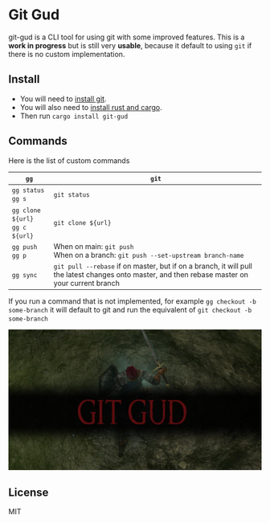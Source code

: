 # Git Gud

git-gud is a CLI tool for using git with some improved features. This is a **work in progress** but is still very **usable**, because it default to using `git` if there is no custom implementation.

## Install
- You will need to [install git](https://git-scm.com/downloads).
- You will also need to [install rust and cargo](https://doc.rust-lang.org/cargo/getting-started/installation.html).
- Then run ```cargo install git-gud```

## Commands

Here is the list of custom commands

| `gg` | `git` |
| ----- | ----- |
| `gg status` <br/> `gg s` | `git status` |
| `gg clone ${url}` <br/> `gg c ${url}` | `git clone ${url}` |
| `gg push` <br/> `gg p` | When on main: `git push` <br/>When on a branch: `git push --set-upstream branch-name`|
| `gg sync` | `git pull --rebase` if on master, but if on a branch, it will pull the latest changes onto master, and then rebase master on your current branch |


If you run a command that is not implemented, for example `gg checkout -b some-branch` it will default to git and run the equivalent of `git checkout -b some-branch`

![Alt text](assets/git-gud.png)

## License
MIT

